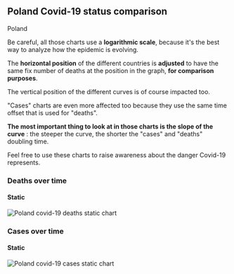 ## Poland Covid-19 status comparison 

Poland



Be careful, all those charts use a **logarithmic scale**, because it's the best way to analyze how the epidemic is evolving.
 
The **horizontal position** of the different countries is **adjusted** to have the same fix number of deaths at the position in the graph, **for comparison purposes**.

The vertical position of the different curves is of course impacted too.

"Cases" charts are even more affected too because they use the same time offset that is used for "deaths".

**The most important thing to look at in those charts is the slope of the curve** : the steeper the curve, the shorter the "cases" and "deaths" doubling time.

Feel free to use these charts to raise awareness about the danger Covid-19 represents. 


 
### Deaths over time
 
#### Static
![Poland covid-19 deaths static chart](https://raw.githubusercontent.com/madlag/coronavirus_study/master/notebooks/graphs/2020-03-20/countries/Poland/2020-03-20_Poland_deaths.png "Poland covid-19 deaths static chart")   

 
### Cases over time
 
#### Static
![Poland covid-19 cases static chart](https://raw.githubusercontent.com/madlag/coronavirus_study/master/notebooks/graphs/2020-03-20/countries/Poland/2020-03-20_Poland_deaths.png "Poland covid-19 cases static chart")   

